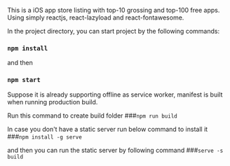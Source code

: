 This is a iOS app store listing with top-10 grossing and top-100 free apps.
Using simply reactjs, react-lazyload and react-fontawesome.

In the project directory, you can start project by the following commands:
### `npm install` 

and then
### `npm start`

Suppose it is already supporting offline as service worker, manifest is built when running production build.

Run this command to create build folder
###`npm run build`

In case you don't have a static server run below command to install it
###`npm install -g serve`

and then you can run the static server by following command
###`serve -s build`
